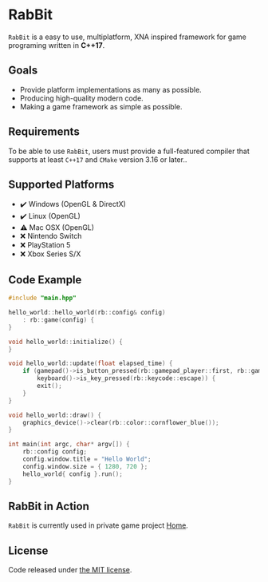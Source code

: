 # RabBit
`RabBit` is a easy to use, multiplatform, XNA inspired framework for game programing written in **C++17**.

## Goals
* Provide platform implementations as many as possible.
* Producing high-quality modern code.
* Making a game framework as simple as possible.

## Requirements
To be able to use `RabBit`, users must provide a full-featured compiler that supports at least `C++17` and `CMake` version 3.16 or later.. 

## Supported Platforms
* ✔️ Windows (OpenGL & DirectX)
* ✔️ Linux (OpenGL)
* ⚠️ Mac OSX (OpenGL)
* ❌ Nintendo Switch
* ❌ PlayStation 5
* ❌ Xbox Series S/X

## Code Example
```cpp
#include "main.hpp"

hello_world::hello_world(rb::config& config)
    : rb::game(config) {
}

void hello_world::initialize() {
}

void hello_world::update(float elapsed_time) {
    if (gamepad()->is_button_pressed(rb::gamepad_player::first, rb::gamepad_button::back) ||
        keyboard()->is_key_pressed(rb::keycode::escape)) {
        exit();
    }
}

void hello_world::draw() {
    graphics_device()->clear(rb::color::cornflower_blue());
}

int main(int argc, char* argv[]) {
    rb::config config;
    config.window.title = "Hello World";
    config.window.size = { 1280, 720 };
    hello_world{ config }.run();
}
```

## RabBit in Action
`RabBit` is currently used in private game project [Home](https://twitter.com/HomeIndieGame).

## License
Code released under [the MIT license](https://github.com/demurzasty/rabbit/blob/master/LICENSE). 
